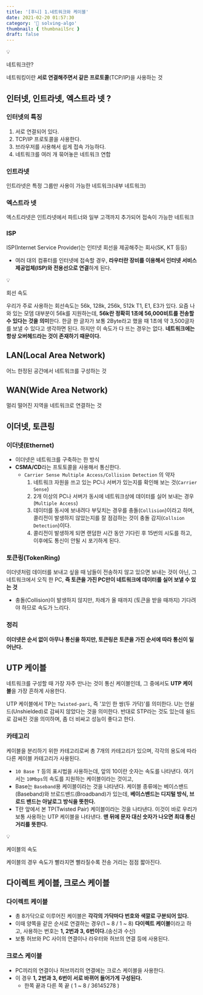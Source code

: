 ```yaml
---
title: '[후니] 1.네트워크와 케이블'
date: 2021-02-20 01:57:30
category: '💯 solving-algo'
thumbnail: { thumbnailSrc }
draft: false
---
```


<div class="quote-block">
<div class="quote-block__emoji">💡</div>
<div class="quote-block__content" markdown=1>

네트워크란?

네트워킹이란 **서로 연결해주면서 같은 프로토콜**(TCP/IP)을 사용하는 것

</div>
</div>

## 인터넷, 인트라넷, 엑스트라 넷 ?

### 인터넷의 특징

1. 서로 연결되어 있다.
2. TCP/IP 프로토콜을 사용한다.
3. 브라우저를 사용해서 쉽게 접속 가능하다.
4. 네트워크를 여러 개 묶어놓은 네트워크 연합

### 인트라넷

인트라넷은 특정 그룹만 사용이 가능한 네트워크(내부 네트워크)

### 엑스트라 넷

엑스트라넷은 인트라넷에서 파트너와 일부 고객까지 추가되어 접속이 가능한 네트워크

### ISP

ISP(Internet Service Provider)는 인터넷 회선을 제공해주는 회사(SK, KT 등등)

- 여러 대의 컴퓨터를 인터넷에 접속할 경우, **라우터란 장비를 이용해서 인터넷 서비스 제공업체(ISP)와 전용선으로 연결**하게 된다.

<div class="quote-block">
<div class="quote-block__emoji">💡</div>
<div class="quote-block__content" markdown=1>

회선 속도

우리가 주로 사용하는 회선속도는 56k, 128k, 256k, 512k T1, E1, E3가 있다. 요즘 나와 있는 모뎀 대부분이 56k를 지원하는데, **56k란 정확히 1초에 56,000비트를 전송할 수 있다는 것을 의미**한다. 한글 한 글자가 보통 2Byte라고 했을 때 1초에 약 3,500글자를 보낼 수 있다고 생각하면 된다. 하지만 이 속도가 다 뜨는 경우는 없다. **네트워크에는 항상 오버헤드라는 것이 존재하기 때문이다.**

</div>
</div>

## LAN(Local Area Network)

어느 한정된 공간에서 네트워크를 구성하는 것

## WAN(Wide Area Network)

멀리 떨어진 지역을 네트워크로 연결하는 것

## 이더넷, 토큰링

### 이더넷(Ethernet)

- 이더넷은 네트워크를 구축하는 한 방식
- **CSMA/CD**라는 프토토콜을 사용해서 통신한다.
  - `Carrier Sense Multiple Access/Collision Detection` 의 약자
    1. 네트워크 자원을 쓰고 있는 PC나 서버가 있는지를 확인해 보는 것(`Carrier Sense`)
    2. 2개 이상의 PC나 서버가 동시에 네트워크상에 데이터를 실어 보내는 경우(`Multiple Access`)
    3. 데이터를 동시에 보내려다 부딪치는 경우를 충돌(`Collision`)이라고 하며, 콜리전이 발생하지 않았는지를 잘 점검하는 것이 충돌 감지(`Collsion Detection`)이다.
    4. 콜리전이 발생하게 되면 랜덤한 시간 동안 기다린 후 15번의 시도를 하고, 이후에도 통신이 안될 시 포기하게 된다.

### 토큰링(TokenRing)

이더넷처럼 데이터를 보내고 싶을 때 남들이 전송하지 않고 있으면 보내는 것이 아닌, 그 네트워크에서 오직 한 PC, **즉 토큰을 가진 PC만이 네트워크에 데이터를 실어 보낼 수 있는 것**

- 충돌(Collision)이 발생하지 않지만, 차례가 올 때까지 (토큰을 받을 때까지) 기다려야 하므로 속도가 느리다.

### 정리

**이더넷은 순서 없이 아무나 통신을 하지만, 토큰링은 토큰을 가진 순서에 따라 통신이 일어난다.**

## UTP 케이블

네트워크를 구성할 때 가장 자주 만나는 것이 통신 케이블인데, 그 중에서도 **UTP 케이블**을 가장 흔하게 사용한다.

UTP 케이블에서 TP는 `Twisted-pari`, 즉 '꼬인 한 쌍(두 가닥)'를 의미한다. U는 언쉴드(Unshielded)로 감싸지 않았다는 것을 의미한다. 반대로 STP라는 것도 있는데 쉴드로 감싸진 것을 의미하며, 좀 더 비싸고 성능이 좋다고 한다.

### 카테고리

케이블을 분리하기 위한 카테고리로써 총 7개의 카테고리가 있으며, 각각의 용도에 따라 다른 케이블 카테고리가 사용된다.

- `10 Base T` 등의 표시법을 사용하는데, 앞의 10이란 숫자는 속도를 나타낸다. 여기서는 `10Mbps`의 속도를 지원하는 케이블이라는 것이고,
- Base는 `Baseband`용 케이블이라는 것을 나타낸다. 케이블 종류에는 베이스밴드(Baseband)와 브로드밴드(Broadband)가 있는데, **베이스밴드는 디지털 방식, 브로드 밴드는 아날로그 방식을 뜻한다.**
- T란 앞에서 본 TP(Twisted Pair) 케이블이라는 것을 나타낸다. 이것이 바로 우리가 보통 사용하는 UTP 케이블을 나타낸다. **맨 뒤에 문자 대신 숫자가 나오면 최대 통신 거리를 뜻한다.**

<div class="quote-block">
<div class="quote-block__emoji">💡</div>
<div class="quote-block__content" markdown=1>

케이블의 속도

케이블의 경우 속도가 빨라지면 빨라질수록 전송 거리는 점점 짧아진다.

</div>
</div>

## 다이렉트 케이블, 크로스 케이블

### 다이렉트 케이블

- 총 8가닥으로 이루어진 케이블은 **각각의 가닥마다 번호와 색깔로 구분되어 있다.**
- 이때 양쪽을 같은 순서로 연결하는 경우(1 ~ 8 / 1 ~ 8) **다이렉트 케이블**이라고 하고, 사용하는 번호는 **1, 2번과 3, 6번이다.**(송신과 수신)
- 보통 허브와 PC 사이의 연결이나 라우터와 허브의 연결 등에 사용된다.

### 크로스 케이블

- PC끼리의 연결이나 허브끼리의 연결에는 크로스 케이블을 사용한다.
- 이 경우 **1, 2번과 3, 6번이 서로 바뀌어 들어가게 구성된다.**
  - 한쪽 끝과 다른 쪽 끝 ( 1 ~ 8 / 36145278 )
